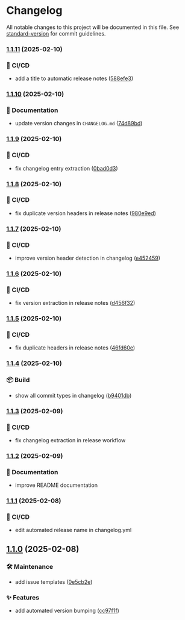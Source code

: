 # Changelog

All notable changes to this project will be documented in this file. See [standard-version](https://github.com/conventional-changelog/standard-version) for commit guidelines.

### [1.1.11](https://github.com/OleksandrZadvornyi/plant-shop-landing/compare/v1.1.10...v1.1.11) (2025-02-10)


### 👷 CI/CD

* add a title to automatic release notes ([588efe3](https://github.com/OleksandrZadvornyi/plant-shop-landing/commit/588efe3fa72b065bee6ca2713bc82dd72b7f2bd6))

### [1.1.10](https://github.com/OleksandrZadvornyi/plant-shop-landing/compare/v1.1.9...v1.1.10) (2025-02-10)


### 📝 Documentation

* update version changes in `CHANGELOG.md` ([74d89bd](https://github.com/OleksandrZadvornyi/plant-shop-landing/commit/74d89bd19ea7cfe982898ab093717a47aa5179bc))

### [1.1.9](https://github.com/OleksandrZadvornyi/plant-shop-landing/compare/v1.1.8...v1.1.9) (2025-02-10)


### 👷 CI/CD

* fix changelog entry extraction ([0bad0d3](https://github.com/OleksandrZadvornyi/plant-shop-landing/commit/0bad0d33923adb04ad4f792fe5056da739b7e927))

### [1.1.8](https://github.com/OleksandrZadvornyi/plant-shop-landing/compare/v1.1.7...v1.1.8) (2025-02-10)


### 👷 CI/CD

* fix duplicate version headers in release notes ([980e9ed](https://github.com/OleksandrZadvornyi/plant-shop-landing/commit/980e9edc5b65efe9db3fade25a90cfacd2bdde4e))

### [1.1.7](https://github.com/OleksandrZadvornyi/plant-shop-landing/compare/v1.1.6...v1.1.7) (2025-02-10)


### 👷 CI/CD

* improve version header detection in changelog ([e452459](https://github.com/OleksandrZadvornyi/plant-shop-landing/commit/e4524593f08339d515ca10dc4ee9ea4cad75436e))

### [1.1.6](https://github.com/OleksandrZadvornyi/plant-shop-landing/compare/v1.1.5...v1.1.6) (2025-02-10)


### 👷 CI/CD

* fix version extraction in release notes ([d456f32](https://github.com/OleksandrZadvornyi/plant-shop-landing/commit/d456f323536fdcaf0b11ecc94340e2a7af939b98))

### [1.1.5](https://github.com/OleksandrZadvornyi/plant-shop-landing/compare/v1.1.4...v1.1.5) (2025-02-10)


### 👷 CI/CD

* fix duplicate headers in release notes ([46fd60e](https://github.com/OleksandrZadvornyi/plant-shop-landing/commit/46fd60ef7bf1d56c455977348aabd1de452fb32f))

### [1.1.4](https://github.com/OleksandrZadvornyi/plant-shop-landing/compare/v1.1.3...v1.1.4) (2025-02-10)


### 📦 Build

* show all commit types in changelog ([b9401db](https://github.com/OleksandrZadvornyi/plant-shop-landing/commit/b9401db9e29ef5e75b6cf85c76f1c162d652063c))

### [1.1.3](https://github.com/OleksandrZadvornyi/plant-shop-landing/compare/v1.1.2...v1.1.3) (2025-02-09)


### 👷 CI/CD

* fix changelog extraction in release workflow

### [1.1.2](https://github.com/OleksandrZadvornyi/plant-shop-landing/compare/v1.1.1...v1.1.2) (2025-02-09)


### 📝 Documentation

* improve README documentation 

### [1.1.1](https://github.com/OleksandrZadvornyi/plant-shop-landing/compare/v1.1.0...v1.1.1) (2025-02-08)


### 👷 CI/CD

* edit automated release name in changelog.yml

## [1.1.0](https://github.com/OleksandrZadvornyi/plant-shop-landing/compare/v1.0.0...v1.1.0) (2025-02-08)


### 🛠 Maintenance

* add issue templates ([0e5cb2e](https://github.com/OleksandrZadvornyi/plant-shop-landing/commit/0e5cb2ea56f89b4efc2a27fdabcacc627adc95b6))


### ✨ Features

* add automated version bumping ([cc97f1f](https://github.com/OleksandrZadvornyi/plant-shop-landing/commit/cc97f1f4a9e7a8d7c16b1b4cd4c54f85384c2c7f))
